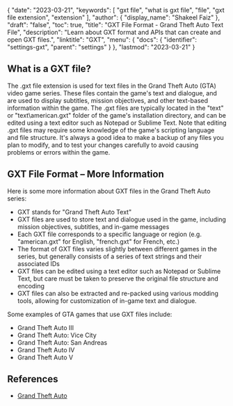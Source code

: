 {
  "date": "2023-03-21",
  "keywords": [
    "gxt file",
    "what is gxt file",
    "file",
    "gxt file extension",
    "extension"
  ],
  "author": {
    "display_name": "Shakeel Faiz"
  },
  "draft": "false",
  "toc": true,
  "title": "GXT File Format - Grand Theft Auto Text File",
  "description": "Learn about GXT format and APIs that can create and open GXT files.",
  "linktitle": "GXT",
  "menu": {
    "docs": {
      "identifier": "settings-gxt",
      "parent": "settings"
    }
  },
  "lastmod": "2023-03-21"
}

## What is a GXT file?

The .gxt file extension is used for text files in the Grand Theft Auto (GTA) video game series. These files contain the game's text and dialogue, and are used to display subtitles, mission objectives, and other text-based information within the game. The .gxt files are typically located in the "text" or "text\american.gxt" folder of the game's installation directory, and can be edited using a text editor such as Notepad or Sublime Text. Note that editing .gxt files may require some knowledge of the game's scripting language and file structure. It's always a good idea to make a backup of any files you plan to modify, and to test your changes carefully to avoid causing problems or errors within the game.

## GXT File Format – More Information

Here is some more information about GXT files in the Grand Theft Auto series:

- GXT stands for "Grand Theft Auto Text"
- GXT files are used to store text and dialogue used in the game, including mission objectives, subtitles, and in-game messages
- Each GXT file corresponds to a specific language or region (e.g. "american.gxt" for English, "french.gxt" for French, etc.)
- The format of GXT files varies slightly between different games in the series, but generally consists of a series of text strings and their associated IDs
- GXT files can be edited using a text editor such as Notepad or Sublime Text, but care must be taken to preserve the original file structure and encoding
- GXT files can also be extracted and re-packed using various modding tools, allowing for customization of in-game text and dialogue.

Some examples of GTA games that use GXT files include:

- Grand Theft Auto III
- Grand Theft Auto: Vice City
- Grand Theft Auto: San Andreas
- Grand Theft Auto IV
- Grand Theft Auto V

## References
* [Grand Theft Auto](https://en.wikipedia.org/wiki/Grand_Theft_Auto)
